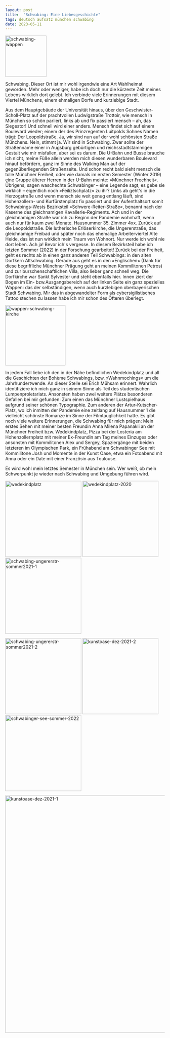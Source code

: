 ```yaml
---
layout: post
title:  "Schwabing: Eine Liebesgeschichte"
tags: deutsch aufsatz münchen schwabing 
date: 2023-05-11
---
```

<a href="https://imgbb.com/"><img src="https://i.ibb.co/4RS8XJv/schwabing-wappen.png" alt="schwabing-wappen" border="0" width="130px"></a>

Schwabing. Dieser Ort ist mir wohl irgendwie eine Art Wahlheimat geworden. Mehr oder weniger, habe ich doch nur die kürzeste Zeit meines Lebens wirklich dort gelebt. Ich verbinde viele Erinnerungen mit diesem Viertel Münchens, einem ehmaligen Dorfe und kurzlebige Stadt.

Aus dem Hauptgebäude der Universität hinaus, über den Geschwister-Scholl-Platz auf der prachtvollen Ludwigstraße Trottoir, wie mensch in München so schön parliert, links ab und fix passiert mensch – ah, das Siegestor! Und schnell wird einer anders. Mensch findet sich auf einem Boulevard wieder; einem der des Prinzregenten Luitpolds Sohnes Namen trägt: Der Leopoldstraße. Ja, wir sind nun auf der wohl schönsten Straße Münchens. Nein, stimmt ja. Wir sind in Schwabing. Zwar sollte der Straßenname einer in Augsburg gebürtigen und reichsstadtstämmigen Gestalt wie mir misfallen, aber sei es darum. Die U-Bahn und Busse brauche ich nicht, meine Füße allein werden mich diesen wunderbaren Boulevard hinauf befördern, ganz im Sinne des Walking Man auf der gegenüberliegenden Straßenseite. Und schon recht bald sieht mensch die tolle Münchner Freiheit, oder wie damals im ersten Semester (Winter 2019) eine Gruppe älterer Herren in der U-Bahn meinte: »Münchner Frechheit«. Übrigens, sagen waschechte Schwabinger – eine Legende sagt, es gebe sie wirklich – eigentlich noch »Feiliztschplatz« zu ihr? Links ab geht's in die Herzogstraße und wenn mensch sie weit genug entlang läuft, sind Hohenzollern- und Kurfürstenplatz fix passiert und der Aufenthaltsort somit Schwabings-Wests Bezirksteil »Schwere-Reiter-Straße«, benannt nach der Kaserne des gleichnamigen Kavallerie-Regiments. Ach und in der gleichnamigen Straße war ich zu Beginn der Pandemie wohnhaft, wenn auch nur für kaum zwei Monate. Hausnummer 35. Zimmer 4xx. Zurück auf die Leopoldstraße. Die lutherische Erlöserkirche, die Ungererstraße, das gleichnamige Freibad und später noch das ehemalige Arbeiterviertel Alte Heide, das ist nun wirklich mein Traum von Wohnort. Nur werde ich wohl nie dort leben. Ach ja! Bevor ich's vergesse. In diesem Bezirksteil habe ich letzten Sommer (2022) in der Forschung gearbeitet! Zurück bei der Freiheit, geht es rechts ab in einen ganz anderen Teil Schwabings: in den alten Dorfkern Altschwabing. Gerade aus geht es in den »Englischen« (Dank für diese begriffliche Münchner Prägung geht an meinen Kommilitonen Petros) und zur burschenschaftlichen Villa, also lieber ganz schnell weg. Die Dorfkirche war Sankt Sylvester und steht ebenfalls hier. Innen ziert der Bogen im Ein-  bzw.Ausgangsbereich auf der linken Seite ein ganz spezielles Wappen: das der selbständigen, wenn auch kurzlebigen oberbayerischen Stadt Schwabing. Mir das in abgewandelter Form als cybersigilistisches Tattoo stechen zu lassen habe ich mir schon des Öfteren überlegt.

<a href="https://ibb.co/4KNwYPg"><img src="https://i.ibb.co/GnPftc3/wappen-schwabing-kirche.jpg" alt="wappen-schwabing-kirche" border="0" height="190px"></a>
  
In jedem Fall liebe ich den in der Nähe befindlichen Wedekindplatz und all die Geschichten der Bohème Schwabings, bzw. »Wahnmochings« um die Jahrhundertwende. An dieser Stelle sei Erich Mühsam erinnert. Wahrlich identifiziere ich mich ganz in seinem Sinne als Teil des studentischen Lumpenproletariats. Ansonsten haben zwei weitere Plätze besonderen Gefallen bei mir gefunden: Zum einen das Münchner Lustspielhaus aufgrund seiner schönen Typographie. Zum anderen der Artur-Kutscher-Platz, wo ich inmitten der Pandemie eine zeitlang auf Hausnummer 1 die vielleicht
schönste Romanze im Sinne der Filmtauglichkeit hatte. Es gibt noch viele weitere Erinnerungen, die Schwabing für mich prägen: Mein erstes Sehen mit meiner besten Freundin Anna Milena Papanakli an der Münchner Freiheit bzw. Wedekindplatz, Pizza bei der Losteria am Hohenzollernplatz mit meiner Ex-Freundin am Tag meines Einzuges oder ansonsten mit Kommilitonen Alex und Sergey, Spaziergänge mit beiden letzteren im Olympischen Park, ein Frühabend am Schwabinger See mit Kommilitone Josh und Momente in der Kunst Oase, etwa ein Fotoabend mit Anna oder ein Date mit einer Französin aus Toulouse. 

Es wird wohl mein letztes Semester in München sein. Wer weiß, ob mein Schwerpunkt je wieder nach Schwabing und Umgebung führen wird.

<a href="https://ibb.co/0q40DPz"><img src="https://i.ibb.co/F6ZQxGd/wedekindplatz.jpg" alt="wedekindplatz" border="0" width="240px"></a>
<a href="https://ibb.co/LddypdG"><img src="https://i.ibb.co/DffFKfq/wedekindplatz-2020.jpg" alt="wedekindplatz-2020" border="0" width="240px"></a>
<a href="https://ibb.co/XsMBf2D"><img src="https://i.ibb.co/Ph0psmM/schwabing-ungererstr-sommer2021-1.jpg" alt="schwabing-ungererstr-sommer2021-1" border="0" width="240px"></a>

<a href="https://ibb.co/MRbQPsr"><img src="https://i.ibb.co/THZdPk6/schwabing-ungererstr-sommer2021-2.jpg" alt="schwabing-ungererstr-sommer2021-2" border="0" width="240px"></a>
<a href="https://ibb.co/M6QFn18"><img src="https://i.ibb.co/2NHGqM8/kunstoase-dez-2021-2.jpg" alt="kunstoase-dez-2021-2" border="0" width="240"></a>
<a href="https://ibb.co/LYN3vmg"><img src="https://i.ibb.co/8NYHXqx/schwabinger-see-sommer-2022.jpg" alt="schwabinger-see-sommer-2022" border="0" width="240px"></a>

<a href="https://ibb.co/5L89fZ7"><img src="https://i.ibb.co/M7Vh3dX/kunstoase-dez-2021-1.jpg" alt="kunstoase-dez-2021-1" border="0" width="750px"></a>

